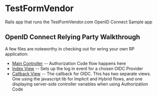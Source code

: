 # TestFormVendor
Rails app that runs the TestFormVendor.com OpenID Connect Sample app

## OpenID Connect Relying Party Walkthrough

A few files are noteworthy in checking out for wring your own RP application:

* [Main Controller](https://github.com/sparkapi/testformvendor/blob/master/app/controllers/main_controller.rb) -- Authorization Code flow happens here
* [Index View](https://github.com/sparkapi/testformvendor/blob/master/app/views/main/index.html.erb) -- Sets up the log in event for a chosen OIDC Provider
* [Callback View](https://github.com/sparkapi/testformvendor/blob/master/app/views/main/callback.html.erb) -- The callback for OIDC.  This has two separate views.  One using the javascript lib for Implicit and Hybrid flows, and one displaying server-side controller variables when using Authorization Code


